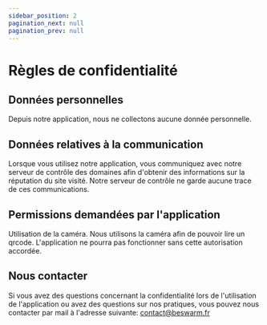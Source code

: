 ```yaml
---
sidebar_position: 2
pagination_next: null
pagination_prev: null
---
```


# Règles de confidentialité

## Données personnelles
Depuis notre application, nous ne collectons aucune donnée personnelle.

## Données relatives à la communication
Lorsque vous utilisez notre application, vous communiquez avec notre serveur de contrôle des
domaines afin d'obtenir des informations sur la réputation du site visité.
Notre serveur de contrôle ne garde aucune trace de ces communications.

## Permissions demandées par l'application

Utilisation de la caméra. Nous utilisons la caméra afin de pouvoir lire un qrcode. L'application
ne pourra pas fonctionner sans cette autorisation accordée.


## Nous contacter
Si vous avez des questions concernant la confidentialité lors de l'utilisation de l'application ou avez
des questions sur nos pratiques, vous pouvez nous contacter par mail à l'adresse suivante: contact@beswarm.fr
